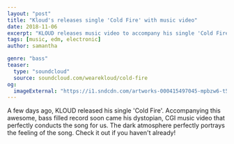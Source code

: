 ```yaml
---
layout: "post"
title: "Kloud's releases single 'Cold Fire' with music video"
date: 2018-11-06
excerpt: "KLOUD releases music video to accompany his single 'Cold Fire'"
tags: [music, edm, electronic]
author: samantha

genre: "bass"
teaser:
  type: "soundcloud"
  source: soundcloud.com/wearekloud/cold-fire
og:
  imageExternal: "https://i1.sndcdn.com/artworks-000415497045-mpbzw6-t500x500.jpg"
---
```

A few days ago, KLOUD released his single 'Cold Fire'. Accompanying this awesome, bass filled record soon came his dystopian, CGI music video that perfectly conducts the song for us. The dark atmosphere perfectly portrays the feeling of the song. Check it out if you haven't already!
